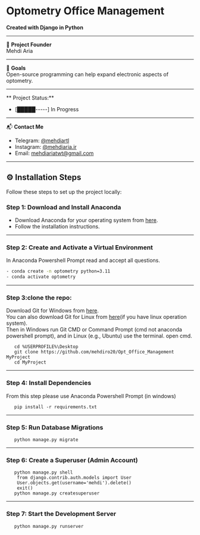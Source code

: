 # Optometry Office Management

**Created with Django in Python**

---

📌 **Project Founder**  
Mehdi Aria  

---

🎯 **Goals**  
Open-source programming can help expand electronic aspects of optometry.  


---

**  Project Status:** 
- [█████-----] In Progress
  
---

📬 **Contact Me**  
- Telegram: [@mehdiartl](https://t.me/mehdiartl)  
- Instagram: [@mehdiaria.ir](https://instagram.com/mehdiaria.ir)  
- Email: [mehdiariatwt@gmail.com](mailto:mehdiariatwt@gmail.com)  

---


## ⚙️ Installation Steps

Follow these steps to set up the project locally:

### Step 1: Download and Install Anaconda
- Download Anaconda for your operating system from [here](https://www.anaconda.com/products/distribution).  
- Follow the installation instructions.

---

### Step 2: Create and Activate a Virtual Environment
In Anaconda Powershell Prompt read and accept all questions.
```bash
- conda create -n optometry python=3.11
- conda activate optometry

```
---
### Step 3:clone the repo:
Download Git for Windows from [here](https://git-scm.com/downloads/win).<br>
You can also download Git for Linux from [here](https://git-scm.com/downloads/linux)(if you have linux operation system).<br>
Then in Windows run Git CMD or Command Prompt (cmd not anaconda powershell prompt), and in Linux (e.g., Ubuntu) use the terminal.
open cmd.
```
   cd %USERPROFILE%\Desktop
   git clone https://github.com/mehdiro20/Opt_Office_Management MyProject
   cd MyProject

```
---

### Step 4: Install Dependencies
From this step please use Anaconda Powershell Prompt (in windows)
```
   pip install -r requirements.txt

```
---
### Step 5: Run Database Migrations
```
   python manage.py migrate

```
---
### Step 6: Create a Superuser (Admin Account)

```
   python manage.py shell
    from django.contrib.auth.models import User
    User.objects.get(username='mehdi').delete()
    exit()
   python manage.py createsuperuser

```
---
### Step 7: Start the Development Server

```
   python manage.py runserver

```
   
